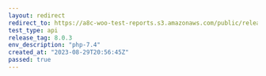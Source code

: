 ```yaml
---
layout: redirect
redirect_to: https://a8c-woo-test-reports.s3.amazonaws.com/public/release/8.0.3/php-7.4/api/index.html
test_type: api
release_tag: 8.0.3
env_description: "php-7.4"
created_at: "2023-08-29T20:56:45Z"
passed: true
---
```

